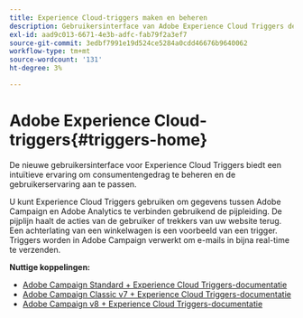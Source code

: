 ```yaml
---
title: Experience Cloud-triggers maken en beheren
description: Gebruikersinterface van Adobe Experience Cloud Triggers detecteren
exl-id: aad9c013-6671-4e3b-adfc-fab79f2a3ef7
source-git-commit: 3edbf7991e19d524ce5284a0cdd46676b9640062
workflow-type: tm+mt
source-wordcount: '131'
ht-degree: 3%

---
```


# Adobe Experience Cloud-triggers{#triggers-home}

De nieuwe gebruikersinterface voor Experience Cloud Triggers biedt een intuïtieve ervaring om consumentengedrag te beheren en de gebruikerservaring aan te passen.

U kunt Experience Cloud Triggers gebruiken om gegevens tussen Adobe Campaign en Adobe Analytics te verbinden gebruikend de pijpleiding. De pijplijn haalt de acties van de gebruiker of trekkers van uw website terug. Een achterlating van een winkelwagen is een voorbeeld van een trigger. Triggers worden in Adobe Campaign verwerkt om e-mails in bijna real-time te verzenden.

**Nuttige koppelingen:**

* [Adobe Campaign Standard + Experience Cloud Triggers-documentatie](https://experienceleague.adobe.com/docs/campaign-standard/using/integrating-with-adobe-cloud/working-with-campaign-and-triggers/about-adobe-experience-cloud-triggers.html)
* [Adobe Campaign Classic v7 + Experience Cloud Triggers-documentatie](https://experienceleague.adobe.com/docs/campaign-classic/using/integrating-with-adobe-experience-cloud/experience-triggers/about-triggers.html)
* [Adobe Campaign v8 + Experience Cloud Triggers-documentatie](https://experienceleague.adobe.com/docs/campaign/campaign-v8/connect/ac-triggers.html)
